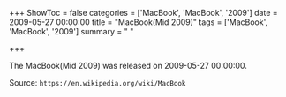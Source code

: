 +++
ShowToc = false
categories = ['MacBook', 'MacBook', '2009']
date = 2009-05-27 00:00:00
title = "MacBook(Mid 2009)"
tags = ['MacBook', 'MacBook', '2009']
summary = " "

+++

The MacBook(Mid 2009) was released on 2009-05-27 00:00:00.

Source: `https://en.wikipedia.org/wiki/MacBook`


